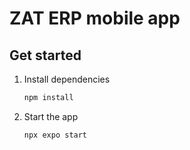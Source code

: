 # ZAT ERP mobile app

## Get started

1. Install dependencies

   ```bash
   npm install
   ```

2. Start the app

   ```bash
   npx expo start
   ```
